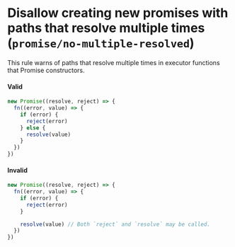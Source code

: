 # Disallow creating new promises with paths that resolve multiple times (`promise/no-multiple-resolved`)

<!-- end auto-generated rule header -->

This rule warns of paths that resolve multiple times in executor functions that
Promise constructors.

#### Valid

```js
new Promise((resolve, reject) => {
  fn((error, value) => {
    if (error) {
      reject(error)
    } else {
      resolve(value)
    }
  })
})
```

#### Invalid

```js
new Promise((resolve, reject) => {
  fn((error, value) => {
    if (error) {
      reject(error)
    }

    resolve(value) // Both `reject` and `resolve` may be called.
  })
})
```
